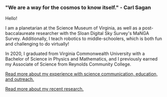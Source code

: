 ### "We are a way for the cosmos to know itself." - Carl Sagan

Hello!

I am a planetarian at the Science Museum of Virginia, as well as a post-baccalaureate researcher with the Sloan Digital Sky Survey's MaNGA Survey. Additionally, I teach robotics to middle-schoolers, which is both fun and challenging to do virtually!

In 2020, I graduated from Virginia Commonwealth University with a Bachelor of Science in Physics and Mathematics, and I previously earned my Associate of Science from Reynolds Community College.

[Read more about my experience with science communication, education, and outreach.](https://astromariarosa.github.io/scicomm)

[Read more about my recent research.](https://astromariarosa.github.io/research)
